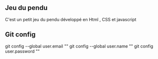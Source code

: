 ## Jeu du pendu 

C'est un petit jeu du pendu développé en Html , CSS et javascript

## Git config
git config --global user.email ""
git config --global user.name ""
git config user.password ""